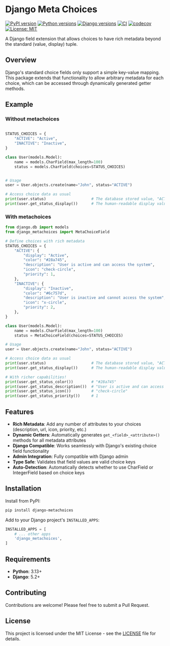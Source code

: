 # Django Meta Choices

[![PyPI version](https://badge.fury.io/py/django-metachoices.svg)](https://badge.fury.io/py/django-metachoices)
[![Python versions](https://img.shields.io/pypi/pyversions/django-metachoices.svg)](https://pypi.org/project/django-metachoices/)
[![Django versions](https://img.shields.io/pypi/djversions/django-metachoices.svg)](https://pypi.org/project/django-metachoices/)
[![CI](https://github.com/luqmaansu/django-metachoices/workflows/CI/badge.svg)](https://github.com/luqmaansu/django-metachoices/actions)
[![codecov](https://codecov.io/gh/luqmaansu/django-metachoices/branch/main/graph/badge.svg)](https://codecov.io/gh/luqmaansu/django-metachoices)
[![License: MIT](https://img.shields.io/badge/License-MIT-yellow.svg)](https://opensource.org/licenses/MIT)

A Django field extension that allows choices to have rich metadata beyond the standard (value, display) tuple.

## Overview

Django's standard choice fields only support a simple key-value mapping. This package extends that functionality to allow arbitrary metadata for each choice, which can be accessed through dynamically generated getter methods.

## Example

### Without metachoices

```python

STATUS_CHOICES = {
    "ACTIVE": "Active",
    "INACTIVE": "Inactive",
}

class User(models.Model):
    name = models.CharField(max_length=100)
    status = models.CharField(choices=STATUS_CHOICES)


# Usage
user = User.objects.create(name="John", status="ACTIVE")

# Access choice data as usual
print(user.status)                    # The database stored value, "ACTIVE"
print(user.get_status_display())      # The human-readable display value, "Active"

```


### With metachoices

```python
from django.db import models
from django_metachoices import MetaChoiceField

# Define choices with rich metadata
STATUS_CHOICES = {
    "ACTIVE": {
        "display": "Active",
        "color": "#28a745",
        "description": "User is active and can access the system",
        "icon": "check-circle",
        "priority": 1,
    },
    "INACTIVE": {
        "display": "Inactive", 
        "color": "#6c757d",
        "description": "User is inactive and cannot access the system",
        "icon": "x-circle",
        "priority": 2,
    },
}

class User(models.Model):
    name = models.CharField(max_length=100)
    status = MetaChoiceField(choices=STATUS_CHOICES)

# Usage
user = User.objects.create(name="John", status="ACTIVE")

# Access choice data as usual
print(user.status)                    # The database stored value, "ACTIVE"
print(user.get_status_display())      # The human-readable display value, "Active"

# With richer capabilities!
print(user.get_status_color())        # "#28a745"
print(user.get_status_description())  # "User is active and can access the system"
print(user.get_status_icon())         # "check-circle"
print(user.get_status_priority())     # 1
```

## Features

- **Rich Metadata**: Add any number of attributes to your choices (description, url, icon, priority, etc.)
- **Dynamic Getters**: Automatically generates `get_<field>_<attribute>()` methods for all metadata attributes
- **Django Compatible**: Works seamlessly with Django's existing choice field functionality
- **Admin Integration**: Fully compatible with Django admin
- **Type Safe**: Validates that field values are valid choice keys
- **Auto-Detection**: Automatically detects whether to use CharField or IntegerField based on choice keys

## Installation

Install from PyPI:

```bash
pip install django-metachoices
```

Add to your Django project's `INSTALLED_APPS`:

```python
INSTALLED_APPS = [
    # ... other apps
    'django_metachoices',
]
```

## Requirements

- **Python**: 3.13+
- **Django**: 5.2+




## Contributing

Contributions are welcome! Please feel free to submit a Pull Request.

## License

This project is licensed under the MIT License - see the [LICENSE](LICENSE) file for details. 